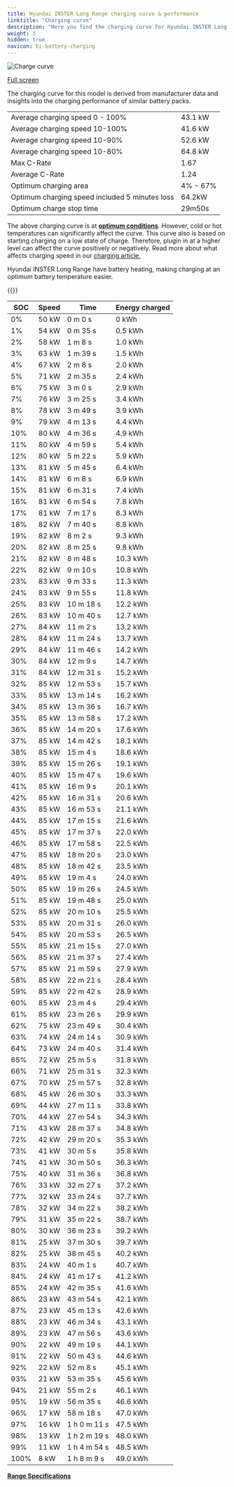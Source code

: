 ```yaml
---
title: Hyundai INSTER Long Range charging curve & performance
linktitle: "Charging curve"
description: "Here you find the charging curve for Hyundai INSTER Long Range."
weight: 3
hidden: true
navicon: bi-battery-charging
---
```

<!-- markdownlint-disable MD033 -->
<img src="/images/models/hyundai/inster/inster_long_range/chargingcurve.svg" alt="Charge curve" class="img-fluid">

[Full screen](/images/models/hyundai/inster/inster_long_range/chargingcurve.svg)


<div class="alert alert-primary" role="alert">
The charging curve for this model is derived from manufacturer data and insights into the charging performance of similar battery packs.
</div>
<table class="table table-striped border">
<tbody>
<tr>
<td>Average charging speed 0 - 100%</td><td>43.1 kW</td>
</tr>
<tr>
<td>Average charging speed 10-100%</td><td>41.6 kW</td>
</tr>
<tr>
<td>Average charging speed 10-90%</td><td>52.6 kW</td>
</tr>
<tr>
<td>Average charging speed 10-80%</td><td>64.8 kW</td>
</tr>
<tr>
<td>Max C-Rate</td><td>1.67</td>
</tr>
<tr>
<td>Average C-Rate</td><td>1.24</td>
</tr>
<tr>
<td>Optimum charging area</td><td>4% - 67%</td>
</tr>
<tr>
<td>Optimum charging speed included 5 minutes loss</td><td>64.2kW</td>
</tr>
<tr>
<td>Optimum charge stop time</td><td>29m50s</td>
</tr>
</tbody>
</table>


The above charging curve is at **[optimum conditions](../../../../../technology/battery/charging/#temperature)**. However, cold or hot temperatures can significantly affect the curve. This curve also is based on starting charging on a low state of charge. Therefore, plugin in at a higher level can affect the curve positively or negatively. Read more about what affects charging speed in our [charging article.](../../../../../technology/battery/charging/)


Hyundai INSTER Long Range have battery heating, making charging at an optimum battery temperature easier.


{{<evkxdisplayaddarticle />}}
<table class="table table-striped border">
<thead>
<tr><th>SOC</th><th>Speed</th><th>Time</th><th>Energy charged</th></tr>
</thead>
<tbody>
<tr>
<td>0%</td><td>50 kW</td><td> 0 m 0 s </td><td>0 kWh </td>
</tr>
<tr>
<td>1%</td><td>54 kW</td><td> 0 m 35 s </td><td>0.5 kWh </td>
</tr>
<tr>
<td>2%</td><td>58 kW</td><td> 1 m 8 s </td><td>1.0 kWh </td>
</tr>
<tr>
<td>3%</td><td>63 kW</td><td> 1 m 39 s </td><td>1.5 kWh </td>
</tr>
<tr>
<td>4%</td><td>67 kW</td><td> 2 m 8 s </td><td>2.0 kWh </td>
</tr>
<tr>
<td>5%</td><td>71 kW</td><td> 2 m 35 s </td><td>2.4 kWh </td>
</tr>
<tr>
<td>6%</td><td>75 kW</td><td> 3 m 0 s </td><td>2.9 kWh </td>
</tr>
<tr>
<td>7%</td><td>76 kW</td><td> 3 m 25 s </td><td>3.4 kWh </td>
</tr>
<tr>
<td>8%</td><td>78 kW</td><td> 3 m 49 s </td><td>3.9 kWh </td>
</tr>
<tr>
<td>9%</td><td>79 kW</td><td> 4 m 13 s </td><td>4.4 kWh </td>
</tr>
<tr>
<td>10%</td><td>80 kW</td><td> 4 m 36 s </td><td>4.9 kWh </td>
</tr>
<tr>
<td>11%</td><td>80 kW</td><td> 4 m 59 s </td><td>5.4 kWh </td>
</tr>
<tr>
<td>12%</td><td>80 kW</td><td> 5 m 22 s </td><td>5.9 kWh </td>
</tr>
<tr>
<td>13%</td><td>81 kW</td><td> 5 m 45 s </td><td>6.4 kWh </td>
</tr>
<tr>
<td>14%</td><td>81 kW</td><td> 6 m 8 s </td><td>6.9 kWh </td>
</tr>
<tr>
<td>15%</td><td>81 kW</td><td> 6 m 31 s </td><td>7.4 kWh </td>
</tr>
<tr>
<td>16%</td><td>81 kW</td><td> 6 m 54 s </td><td>7.8 kWh </td>
</tr>
<tr>
<td>17%</td><td>81 kW</td><td> 7 m 17 s </td><td>8.3 kWh </td>
</tr>
<tr>
<td>18%</td><td>82 kW</td><td> 7 m 40 s </td><td>8.8 kWh </td>
</tr>
<tr>
<td>19%</td><td>82 kW</td><td> 8 m 2 s </td><td>9.3 kWh </td>
</tr>
<tr>
<td>20%</td><td>82 kW</td><td> 8 m 25 s </td><td>9.8 kWh </td>
</tr>
<tr>
<td>21%</td><td>82 kW</td><td> 8 m 48 s </td><td>10.3 kWh </td>
</tr>
<tr>
<td>22%</td><td>82 kW</td><td> 9 m 10 s </td><td>10.8 kWh </td>
</tr>
<tr>
<td>23%</td><td>83 kW</td><td> 9 m 33 s </td><td>11.3 kWh </td>
</tr>
<tr>
<td>24%</td><td>83 kW</td><td> 9 m 55 s </td><td>11.8 kWh </td>
</tr>
<tr>
<td>25%</td><td>83 kW</td><td> 10 m 18 s </td><td>12.2 kWh </td>
</tr>
<tr>
<td>26%</td><td>83 kW</td><td> 10 m 40 s </td><td>12.7 kWh </td>
</tr>
<tr>
<td>27%</td><td>84 kW</td><td> 11 m 2 s </td><td>13.2 kWh </td>
</tr>
<tr>
<td>28%</td><td>84 kW</td><td> 11 m 24 s </td><td>13.7 kWh </td>
</tr>
<tr>
<td>29%</td><td>84 kW</td><td> 11 m 46 s </td><td>14.2 kWh </td>
</tr>
<tr>
<td>30%</td><td>84 kW</td><td> 12 m 9 s </td><td>14.7 kWh </td>
</tr>
<tr>
<td>31%</td><td>84 kW</td><td> 12 m 31 s </td><td>15.2 kWh </td>
</tr>
<tr>
<td>32%</td><td>85 kW</td><td> 12 m 53 s </td><td>15.7 kWh </td>
</tr>
<tr>
<td>33%</td><td>85 kW</td><td> 13 m 14 s </td><td>16.2 kWh </td>
</tr>
<tr>
<td>34%</td><td>85 kW</td><td> 13 m 36 s </td><td>16.7 kWh </td>
</tr>
<tr>
<td>35%</td><td>85 kW</td><td> 13 m 58 s </td><td>17.2 kWh </td>
</tr>
<tr>
<td>36%</td><td>85 kW</td><td> 14 m 20 s </td><td>17.6 kWh </td>
</tr>
<tr>
<td>37%</td><td>85 kW</td><td> 14 m 42 s </td><td>18.1 kWh </td>
</tr>
<tr>
<td>38%</td><td>85 kW</td><td> 15 m 4 s </td><td>18.6 kWh </td>
</tr>
<tr>
<td>39%</td><td>85 kW</td><td> 15 m 26 s </td><td>19.1 kWh </td>
</tr>
<tr>
<td>40%</td><td>85 kW</td><td> 15 m 47 s </td><td>19.6 kWh </td>
</tr>
<tr>
<td>41%</td><td>85 kW</td><td> 16 m 9 s </td><td>20.1 kWh </td>
</tr>
<tr>
<td>42%</td><td>85 kW</td><td> 16 m 31 s </td><td>20.6 kWh </td>
</tr>
<tr>
<td>43%</td><td>85 kW</td><td> 16 m 53 s </td><td>21.1 kWh </td>
</tr>
<tr>
<td>44%</td><td>85 kW</td><td> 17 m 15 s </td><td>21.6 kWh </td>
</tr>
<tr>
<td>45%</td><td>85 kW</td><td> 17 m 37 s </td><td>22.0 kWh </td>
</tr>
<tr>
<td>46%</td><td>85 kW</td><td> 17 m 58 s </td><td>22.5 kWh </td>
</tr>
<tr>
<td>47%</td><td>85 kW</td><td> 18 m 20 s </td><td>23.0 kWh </td>
</tr>
<tr>
<td>48%</td><td>85 kW</td><td> 18 m 42 s </td><td>23.5 kWh </td>
</tr>
<tr>
<td>49%</td><td>85 kW</td><td> 19 m 4 s </td><td>24.0 kWh </td>
</tr>
<tr>
<td>50%</td><td>85 kW</td><td> 19 m 26 s </td><td>24.5 kWh </td>
</tr>
<tr>
<td>51%</td><td>85 kW</td><td> 19 m 48 s </td><td>25.0 kWh </td>
</tr>
<tr>
<td>52%</td><td>85 kW</td><td> 20 m 10 s </td><td>25.5 kWh </td>
</tr>
<tr>
<td>53%</td><td>85 kW</td><td> 20 m 31 s </td><td>26.0 kWh </td>
</tr>
<tr>
<td>54%</td><td>85 kW</td><td> 20 m 53 s </td><td>26.5 kWh </td>
</tr>
<tr>
<td>55%</td><td>85 kW</td><td> 21 m 15 s </td><td>27.0 kWh </td>
</tr>
<tr>
<td>56%</td><td>85 kW</td><td> 21 m 37 s </td><td>27.4 kWh </td>
</tr>
<tr>
<td>57%</td><td>85 kW</td><td> 21 m 59 s </td><td>27.9 kWh </td>
</tr>
<tr>
<td>58%</td><td>85 kW</td><td> 22 m 21 s </td><td>28.4 kWh </td>
</tr>
<tr>
<td>59%</td><td>85 kW</td><td> 22 m 42 s </td><td>28.9 kWh </td>
</tr>
<tr>
<td>60%</td><td>85 kW</td><td> 23 m 4 s </td><td>29.4 kWh </td>
</tr>
<tr>
<td>61%</td><td>85 kW</td><td> 23 m 26 s </td><td>29.9 kWh </td>
</tr>
<tr>
<td>62%</td><td>75 kW</td><td> 23 m 49 s </td><td>30.4 kWh </td>
</tr>
<tr>
<td>63%</td><td>74 kW</td><td> 24 m 14 s </td><td>30.9 kWh </td>
</tr>
<tr>
<td>64%</td><td>73 kW</td><td> 24 m 40 s </td><td>31.4 kWh </td>
</tr>
<tr>
<td>65%</td><td>72 kW</td><td> 25 m 5 s </td><td>31.8 kWh </td>
</tr>
<tr>
<td>66%</td><td>71 kW</td><td> 25 m 31 s </td><td>32.3 kWh </td>
</tr>
<tr>
<td>67%</td><td>70 kW</td><td> 25 m 57 s </td><td>32.8 kWh </td>
</tr>
<tr>
<td>68%</td><td>45 kW</td><td> 26 m 30 s </td><td>33.3 kWh </td>
</tr>
<tr>
<td>69%</td><td>44 kW</td><td> 27 m 11 s </td><td>33.8 kWh </td>
</tr>
<tr>
<td>70%</td><td>44 kW</td><td> 27 m 54 s </td><td>34.3 kWh </td>
</tr>
<tr>
<td>71%</td><td>43 kW</td><td> 28 m 37 s </td><td>34.8 kWh </td>
</tr>
<tr>
<td>72%</td><td>42 kW</td><td> 29 m 20 s </td><td>35.3 kWh </td>
</tr>
<tr>
<td>73%</td><td>41 kW</td><td> 30 m 5 s </td><td>35.8 kWh </td>
</tr>
<tr>
<td>74%</td><td>41 kW</td><td> 30 m 50 s </td><td>36.3 kWh </td>
</tr>
<tr>
<td>75%</td><td>40 kW</td><td> 31 m 36 s </td><td>36.8 kWh </td>
</tr>
<tr>
<td>76%</td><td>33 kW</td><td> 32 m 27 s </td><td>37.2 kWh </td>
</tr>
<tr>
<td>77%</td><td>32 kW</td><td> 33 m 24 s </td><td>37.7 kWh </td>
</tr>
<tr>
<td>78%</td><td>32 kW</td><td> 34 m 22 s </td><td>38.2 kWh </td>
</tr>
<tr>
<td>79%</td><td>31 kW</td><td> 35 m 22 s </td><td>38.7 kWh </td>
</tr>
<tr>
<td>80%</td><td>30 kW</td><td> 36 m 23 s </td><td>39.2 kWh </td>
</tr>
<tr>
<td>81%</td><td>25 kW</td><td> 37 m 30 s </td><td>39.7 kWh </td>
</tr>
<tr>
<td>82%</td><td>25 kW</td><td> 38 m 45 s </td><td>40.2 kWh </td>
</tr>
<tr>
<td>83%</td><td>24 kW</td><td> 40 m 1 s </td><td>40.7 kWh </td>
</tr>
<tr>
<td>84%</td><td>24 kW</td><td> 41 m 17 s </td><td>41.2 kWh </td>
</tr>
<tr>
<td>85%</td><td>24 kW</td><td> 42 m 35 s </td><td>41.6 kWh </td>
</tr>
<tr>
<td>86%</td><td>23 kW</td><td> 43 m 54 s </td><td>42.1 kWh </td>
</tr>
<tr>
<td>87%</td><td>23 kW</td><td> 45 m 13 s </td><td>42.6 kWh </td>
</tr>
<tr>
<td>88%</td><td>23 kW</td><td> 46 m 34 s </td><td>43.1 kWh </td>
</tr>
<tr>
<td>89%</td><td>23 kW</td><td> 47 m 56 s </td><td>43.6 kWh </td>
</tr>
<tr>
<td>90%</td><td>22 kW</td><td> 49 m 19 s </td><td>44.1 kWh </td>
</tr>
<tr>
<td>91%</td><td>22 kW</td><td> 50 m 43 s </td><td>44.6 kWh </td>
</tr>
<tr>
<td>92%</td><td>22 kW</td><td> 52 m 8 s </td><td>45.1 kWh </td>
</tr>
<tr>
<td>93%</td><td>21 kW</td><td> 53 m 35 s </td><td>45.6 kWh </td>
</tr>
<tr>
<td>94%</td><td>21 kW</td><td> 55 m 2 s </td><td>46.1 kWh </td>
</tr>
<tr>
<td>95%</td><td>19 kW</td><td> 56 m 35 s </td><td>46.6 kWh </td>
</tr>
<tr>
<td>96%</td><td>17 kW</td><td> 58 m 18 s </td><td>47.0 kWh </td>
</tr>
<tr>
<td>97%</td><td>16 kW</td><td>1 h 0 m 11 s </td><td>47.5 kWh </td>
</tr>
<tr>
<td>98%</td><td>13 kW</td><td>1 h 2 m 19 s </td><td>48.0 kWh </td>
</tr>
<tr>
<td>99%</td><td>11 kW</td><td>1 h 4 m 54 s </td><td>48.5 kWh </td>
</tr>
<tr>
<td>100%</td><td>8 kW</td><td>1 h 8 m 9 s </td><td>49.0 kWh </td>
</tr>
</tbody>
</table>

<div class="mt-3 mb-3">
<a href="../rangeandconsumption/" class="text-decoration-none text-black">
<strong><i class="bi-arrow-left"></i> Range </strong>
</a>
<a href="../specifications/" class="text-decoration-none text-black float-end">
<strong>Specifications <i class="bi-arrow-right"></i></strong>
</a>
</div>
